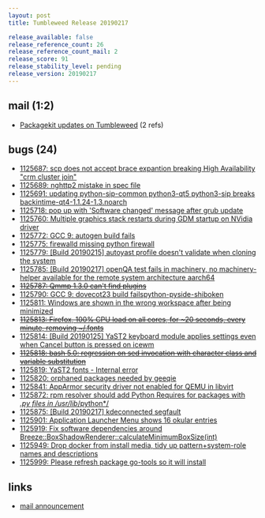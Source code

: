 ```yaml
---
layout: post
title: Tumbleweed Release 20190217

release_available: false
release_reference_count: 26
release_reference_count_mail: 2
release_score: 91
release_stability_level: pending
release_version: 20190217
---
```


## mail (1:2)

- [Packagekit updates on Tumbleweed](https://lists.opensuse.org/opensuse-factory/2019-02/msg00485.html) (2 refs)

## bugs (24)

<!--more-->

- [1125687: scp does not accept brace expantion breaking High Availability "crm cluster join"](https://bugzilla.opensuse.org/show_bug.cgi?id=1125687)
- [1125689: nghttp2 mistake in spec file](https://bugzilla.opensuse.org/show_bug.cgi?id=1125689)
- [1125691: updating python-sip-common python3-qt5 python3-sip breaks backintime-qt4-1.1.24-1.3.noarch](https://bugzilla.opensuse.org/show_bug.cgi?id=1125691)
- [1125718: pop up with 'Software changed' message after grub update](https://bugzilla.opensuse.org/show_bug.cgi?id=1125718)
- [1125760: Multiple graphics stack restarts during GDM startup on NVidia driver](https://bugzilla.opensuse.org/show_bug.cgi?id=1125760)
- [1125772: GCC 9: autogen build fails](https://bugzilla.opensuse.org/show_bug.cgi?id=1125772)
- [1125775: firewalld missing python firewall](https://bugzilla.opensuse.org/show_bug.cgi?id=1125775)
- [1125779: \[Build 20190215\] autoyast profile doesn't validate when cloning the system](https://bugzilla.opensuse.org/show_bug.cgi?id=1125779)
- [1125785: \[Build 20190217\] openQA test fails in machinery, no machinery-helper available for the remote system architecture aarch64](https://bugzilla.opensuse.org/show_bug.cgi?id=1125785)
- ~~[1125787: Qmmp 1.3.0 can't find plugins](https://bugzilla.opensuse.org/show_bug.cgi?id=1125787)~~
- [1125790: GCC 9: dovecot23 build failspython-pyside-shiboken](https://bugzilla.opensuse.org/show_bug.cgi?id=1125790)
- [1125811: Windows are shown in the wrong workspace after being minimized](https://bugzilla.opensuse.org/show_bug.cgi?id=1125811)
- ~~[1125813: Firefox, 100% CPU load on all cores,  for ~20 seconds, every minute, removing ~/.fonts](https://bugzilla.opensuse.org/show_bug.cgi?id=1125813)~~
- [1125814: \[Build 20190125\] YaST2 keyboard module applies settings even when Cancel button is pressed on icewm](https://bugzilla.opensuse.org/show_bug.cgi?id=1125814)
- ~~[1125818: bash 5.0: regression on sed invocation with character class and variable substitution](https://bugzilla.opensuse.org/show_bug.cgi?id=1125818)~~
- [1125819: YaST2 fonts - Internal error](https://bugzilla.opensuse.org/show_bug.cgi?id=1125819)
- [1125820: orphaned packages needed by geeqie](https://bugzilla.opensuse.org/show_bug.cgi?id=1125820)
- [1125841: AppArmor security driver not enabled for QEMU in libvirt](https://bugzilla.opensuse.org/show_bug.cgi?id=1125841)
- [1125872: rpm resolver should add Python Requires for packages with *.py files in /usr/lib*/python*/](https://bugzilla.opensuse.org/show_bug.cgi?id=1125872)
- [1125875: \[Build 20190217\] kdeconnected segfault](https://bugzilla.opensuse.org/show_bug.cgi?id=1125875)
- [1125901: Application Launcher Menu shows 16 okular entries](https://bugzilla.opensuse.org/show_bug.cgi?id=1125901)
- [1125919: Fix software dependencies around Breeze::BoxShadowRenderer::calculateMinimumBoxSize(int)](https://bugzilla.opensuse.org/show_bug.cgi?id=1125919)
- [1125949: Drop docker from install media, tidy up pattern+system-role names and descriptions](https://bugzilla.opensuse.org/show_bug.cgi?id=1125949)
- [1125999: Please refresh package go-tools so it will install](https://bugzilla.opensuse.org/show_bug.cgi?id=1125999)



## links

- [mail announcement](https://lists.opensuse.org/opensuse-factory/2019-02/msg00484.html)

